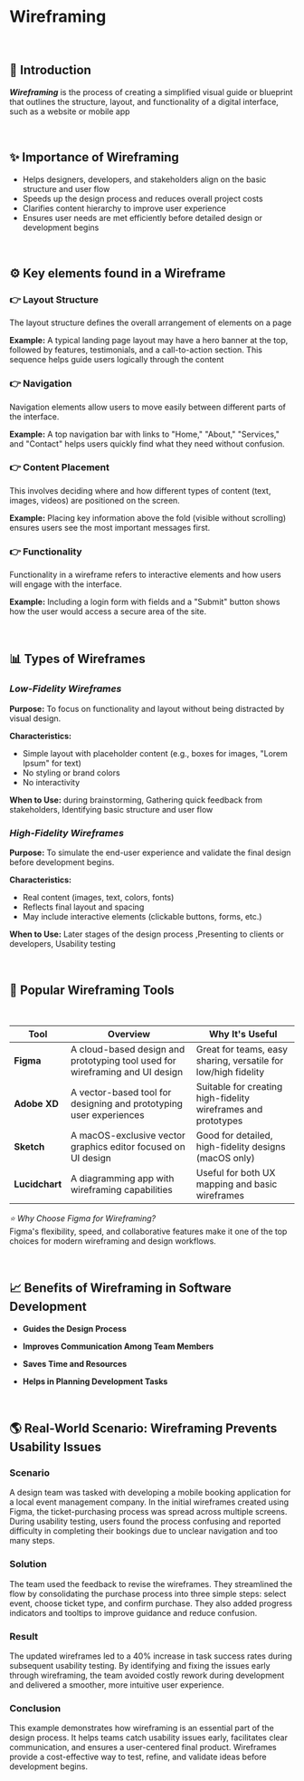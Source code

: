 # Wireframing

<br/>

## 🚀 Introduction
***Wireframing*** is the process of creating a simplified visual guide or blueprint that outlines the structure, layout, and functionality of a digital interface, such as a website or mobile app

<br/>

## ✨ Importance of Wireframing
- Helps designers, developers, and stakeholders align on the basic structure and user flow
- Speeds up the design process and reduces overall project costs
- Clarifies content hierarchy to improve user experience
- Ensures user needs are met efficiently before detailed design or development begins

<br/>

## ⚙️ Key elements found in a Wireframe

### 👉 Layout Structure
The layout structure defines the overall arrangement of elements on a page

**Example:** A typical landing page layout may have a hero banner at the top, followed by features, testimonials, and a call-to-action section. This sequence helps guide users logically through the content

### 👉 Navigation
Navigation elements allow users to move easily between different parts of the interface.

**Example:** A top navigation bar with links to "Home," "About," "Services," and "Contact" helps users quickly find what they need without confusion.

### 👉 Content Placement
This involves deciding where and how different types of content (text, images, videos) are positioned on the screen.

**Example:** Placing key information above the fold (visible without scrolling) ensures users see the most important messages first.

### 👉 Functionality
Functionality in a wireframe refers to interactive elements and how users will engage with the interface.

**Example:** Including a login form with fields and a "Submit" button shows how the user would access a secure area of the site.

<br/>

## 📊 Types of Wireframes

### _Low-Fidelity Wireframes_

**Purpose:** To focus on functionality and layout without being distracted by visual design.

**Characteristics:**
- Simple layout with placeholder content (e.g., boxes for images, "Lorem Ipsum" for text)
- No styling or brand colors
- No interactivity

**When to Use:** during brainstorming, Gathering quick feedback from stakeholders, Identifying basic structure and user flow
 
### _High-Fidelity Wireframes_
**Purpose:** To simulate the end-user experience and validate the final design before development begins.

**Characteristics:**
- Real content (images, text, colors, fonts)
- Reflects final layout and spacing
- May include interactive elements (clickable buttons, forms, etc.)

**When to Use:** Later stages of the design process ,Presenting to clients or developers, Usability testing

<br/>


## 🔧 Popular Wireframing Tools
<br/>

| **Tool**       | **Overview**                                                                 | **Why It's Useful**                                            |
| -------------- | ---------------------------------------------------------------------------- | -------------------------------------------------------------- |
| **Figma**      | A cloud-based design and prototyping tool used for wireframing and UI design | Great for teams, easy sharing, versatile for low/high fidelity |
| **Adobe XD**   | A vector-based tool for designing and prototyping user experiences           | Suitable for creating high-fidelity wireframes and prototypes  |
| **Sketch**     | A macOS-exclusive vector graphics editor focused on UI design                | Good for detailed, high-fidelity designs (macOS only)          |
| **Lucidchart** | A diagramming app with wireframing capabilities                              | Useful for both UX mapping and basic wireframes                |


_⭐ Why Choose Figma for Wireframing?_ <br/>
Figma's flexibility, speed, and collaborative features make it one of the top choices for modern wireframing and design workflows.

<br/>

## 📈 Benefits of Wireframing in Software Development

- **Guides the Design Process**

- **Improves Communication Among Team Members**

- **Saves Time and Resources**

- **Helps in Planning Development Tasks**

<br/>

## 🌎 Real-World Scenario: Wireframing Prevents Usability Issues

### Scenario
A design team was tasked with developing a mobile booking application for a local event management company. In the initial wireframes created using Figma, the ticket-purchasing process was spread across multiple screens. During usability testing, users found the process confusing and reported difficulty in completing their bookings due to unclear navigation and too many steps.

### Solution
The team used the feedback to revise the wireframes. They streamlined the flow by consolidating the purchase process into three simple steps: select event, choose ticket type, and confirm purchase. They also added progress indicators and tooltips to improve guidance and reduce confusion.

### Result
The updated wireframes led to a 40% increase in task success rates during subsequent usability testing. By identifying and fixing the issues early through wireframing, the team avoided costly rework during development and delivered a smoother, more intuitive user experience.

### Conclusion
This example demonstrates how wireframing is an essential part of the design process. It helps teams catch usability issues early, facilitates clear communication, and ensures a user-centered final product. Wireframes provide a cost-effective way to test, refine, and validate ideas before development begins.




